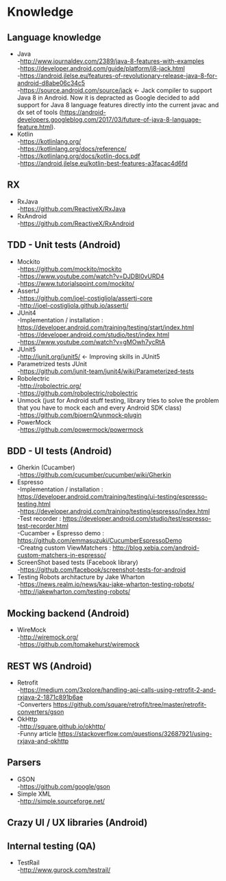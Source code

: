 # Knowledge <br/>

## Language knowledge <br/>

  * Java <br/>
      -http://www.journaldev.com/2389/java-8-features-with-examples <br/>
      -https://developer.android.com/guide/platform/j8-jack.html <br/>
      -https://android.jlelse.eu/features-of-revolutionary-release-java-8-for-android-d8abe06c34c5 <br/>
      -https://source.android.com/source/jack <- Jack compiler to support Java 8 in Android. Now it is depracted as Google decided to add support for Java 8 language features directly into the current javac and dx set of tools (https://android-developers.googleblog.com/2017/03/future-of-java-8-language-feature.html). <br/>
  * Kotlin <br/>
      -https://kotlinlang.org/ <br/>
      -https://kotlinlang.org/docs/reference/ <br/>
      -https://kotlinlang.org/docs/kotlin-docs.pdf <br/>
      -https://android.jlelse.eu/kotlin-best-features-a3facac4d6fd <br/>
      
## RX <br/>

  * RxJava <br/>
      -https://github.com/ReactiveX/RxJava <br/>
  * RxAndroid <br/>
      -https://github.com/ReactiveX/RxAndroid <br/>

## TDD - Unit tests (Android) <br/>

  * Mockito <br/>
      -https://github.com/mockito/mockito <br/>
      -https://www.youtube.com/watch?v=DJDBl0vURD4 <br/>
      -https://www.tutorialspoint.com/mockito/ <br/>
  * AssertJ <br/>
      -https://github.com/joel-costigliola/assertj-core <br/>
      -http://joel-costigliola.github.io/assertj/ <br/>
  * JUnit4 <br/>
      -Implementation / installation : https://developer.android.com/training/testing/start/index.html <br/>
      -https://developer.android.com/studio/test/index.html <br/>
      -https://www.youtube.com/watch?v=gMOwh7ycRtA <br/>
  * JUnit5 <br/>
      -http://junit.org/junit5/ <- Improving skills in JUnit5 <br/>
  * Parametrized tests JUnit <br/>
      -https://github.com/junit-team/junit4/wiki/Parameterized-tests <br/>
  * Robolectric<br/>
      -http://robolectric.org/ <br/>
      -https://github.com/robolectric/robolectric <br/>
  * Unmock (just for Android stuff testing, library tries to solve the problem that you have to mock each and every Android SDK class) <br/>
      -https://github.com/bjoernQ/unmock-plugin <br/>
  * PowerMock <br/>
      -https://github.com/powermock/powermock <br/>
      
## BDD - UI tests (Android) <br/>

  * Gherkin (Cucamber) <br/>
      -https://github.com/cucumber/cucumber/wiki/Gherkin <br/>
  * Espresso <br/>
      -Implementation / installation : https://developer.android.com/training/testing/ui-testing/espresso-testing.html <br/>
      -https://developer.android.com/training/testing/espresso/index.html <br/>
      -Test recorder : https://developer.android.com/studio/test/espresso-test-recorder.html <br/>
      -Cucamber + Espresso demo : https://github.com/emmasuzuki/CucumberEspressoDemo <br/>
      -Creatng custom ViewMatchers : http://blog.xebia.com/android-custom-matchers-in-espresso/ <br/>
  * ScreenShot based tests (Facebook library) <br/>
      -https://github.com/facebook/screenshot-tests-for-android <br/>
  * Testing Robots architacture by Jake Wharton <br/>
      -https://news.realm.io/news/kau-jake-wharton-testing-robots/ <br/>
      -http://jakewharton.com/testing-robots/ <br/>
      
## Mocking backend (Android) <br/>

  * WireMock <br/>
      -http://wiremock.org/ <br/>
      -https://github.com/tomakehurst/wiremock <br/>
      
## REST WS (Android) <br/>

  * Retrofit <br/>
      -https://medium.com/3xplore/handling-api-calls-using-retrofit-2-and-rxjava-2-1871c891b6ae <br/>
      -Converters https://github.com/square/retrofit/tree/master/retrofit-converters/gson <br/>
  * OkHttp <br/>
      -http://square.github.io/okhttp/ <br/>
      -Funny article https://stackoverflow.com/questions/32687921/using-rxjava-and-okhttp <br/>
      
## Parsers <br/>
 
  * GSON <br/>
      -https://github.com/google/gson <br/>
  * Simple XML <br/>
      -http://simple.sourceforge.net/ <br/>
  
## Crazy UI / UX libraries (Android) <br/>
      
## Internal testing (QA) <br/>

  * TestRail <br/>
      -http://www.gurock.com/testrail/ <br/>
